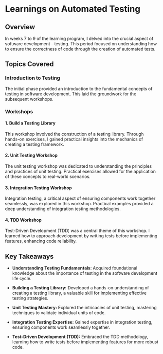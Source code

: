 # Learnings on Automated Testing

## Overview

In weeks 7 to 9 of the learning program, I delved into the crucial aspect of software development - testing. This period focused on understanding how to ensure the correctness of code through the creation of automated tests.

## Topics Covered

### Introduction to Testing

The initial phase provided an introduction to the fundamental concepts of testing in software development. This laid the groundwork for the subsequent workshops.

### Workshops

#### 1. Build a Testing Library

This workshop involved the construction of a testing library. Through hands-on exercises, I gained practical insights into the mechanics of creating a testing framework.

#### 2. Unit Testing Workshop

The unit testing workshop was dedicated to understanding the principles and practices of unit testing. Practical exercises allowed for the application of these concepts to real-world scenarios.

#### 3. Integration Testing Workshop

Integration testing, a critical aspect of ensuring components work together seamlessly, was explored in this workshop. Practical examples provided a deep understanding of integration testing methodologies.

#### 4. TDD Workshop

Test-Driven Development (TDD) was a central theme of this workshop. I learned how to approach development by writing tests before implementing features, enhancing code reliability.

## Key Takeaways

- **Understanding Testing Fundamentals:** Acquired foundational knowledge about the importance of testing in the software development life cycle.

- **Building a Testing Library:** Developed a hands-on understanding of creating a testing library, a valuable skill for implementing effective testing strategies.

- **Unit Testing Mastery:** Explored the intricacies of unit testing, mastering techniques to validate individual units of code.

- **Integration Testing Expertise:** Gained expertise in integration testing, ensuring components work seamlessly together.

- **Test-Driven Development (TDD):** Embraced the TDD methodology, learning how to write tests before implementing features for more robust code.

